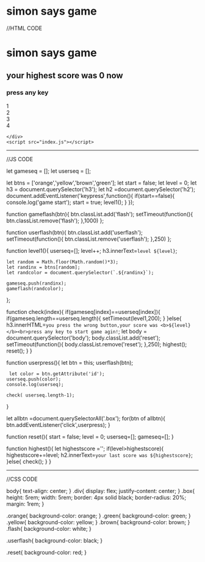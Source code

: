 # simon says game


//HTML CODE

<!DOCTYPE html>
<html lang="en">
<head>
    <meta charset="UTF-8">
    <meta name="viewport" content="width=device-width, initial-scale=1.0">
    <link rel="stylesheet" href="index.css">
    <title>simon says game</title>
</head>
<body>
    <h1>simon says game</h1>
    <h2>your highest score was 0 now</h2>
    <h3>press any key </h3>
    <div class="div">
        <div class="line_one">
            <div class="box orange" type="button" id="orange">1</div>
            <div class="box yellow" type="button" id="yellow">2</div>
        </div>
      <div class="line_two">
        <div class="box brown" type="button" id="brown">3</div>
        <div class="box green" type="button" id="green">4</div>
      </div>
       
    </div>
    <script src="index.js"></script>
</body>
</html>

----------------------------------------------------------------------------------------------------------------------------------------------------------------------------------------------


//JS CODE 

let gameseq = [];
let userseq = [];

let btns = ['orange','yellow','brown','green'];
let start = false;
let level = 0;
let h3 = document.querySelector('h3');
let h2 =document.querySelector('h2');
document.addEventListener('keypress',function(){
    if(start==false){
        console.log('game start');
        start = true;
        level1();
    }
});

function gameflash(btn){
  btn.classList.add('flash');
  setTimeout(function(){
    btn.classList.remove('flash');
  },1000)
};

function userflash(btn){
    btn.classList.add('userflash');
    setTimeout(function(){
      btn.classList.remove('userflash');
    },250)
  };

function level1(){
    userseq=[];
    level++;
    h3.innerText=`level ${level}`;

    let random = Math.floor(Math.random()*3);
    let randinx = btns[random];
    let randcolor = document.querySelector(`.${randinx}`);
   
    gameseq.push(randinx);
    gameflash(randcolor);
};

function check(index){
   if(gameseq[index]==userseq[index]){
     if(gameseq.length==userseq.length){
        setTimeout(level1,200);
     }
   }else{
    h3.innerHTML=`you press the wrong button,your score was <b>${level}</b><br>press any key to start game agin!`;
    let body = document.querySelector('body');
    body.classList.add('reset');
    setTimeout(function(){
        body.classList.remove('reset');
    },250);
    highest();
     reset();
   }
}

function userpress(){
    let btn = this;
    userflash(btn);

     let color = btn.getAttribute('id');
    userseq.push(color);
    console.log(userseq);
     
    check( userseq.length-1);
}

let allbtn =document.querySelectorAll('.box');
for(btn of allbtn){
    btn.addEventListener('click',userpress);
}

function reset(){
    start = false;
    level = 0;
    userseq=[];
    gameseq=[];
}

function highest(){
  let highestscore ='';
  if(level>highestscore){
    highestscore+=level;
    h2.innerText=`your last score was ${highestscore}`;
  }else{
    check();
  }
}


-----------------------------------------------------------------------------------------------------------------------------------------------------------------------------------------------

//CSS CODE

body{
    text-align: center;
}
.div{
    display: flex;
    justify-content: center;
}
.box{
    height: 5rem;
    width: 5rem;
    border: 4px solid black;
    border-radius: 20%;
    margin: 1rem;
}

.orange{
    background-color: orange;
}
.green{
    background-color: green;
}
.yellow{
    background-color: yellow;
}
.brown{
    background-color: brown;
}
.flash{
    background-color: white;
}

.userflash{
    background-color: black;
}

.reset{
    background-color: red;
}
